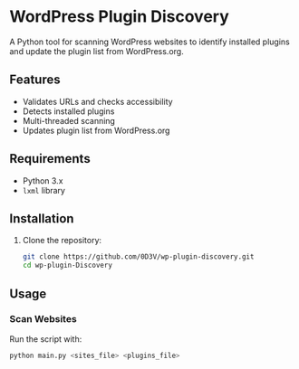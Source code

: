 # WordPress Plugin Discovery

A Python tool for scanning WordPress websites to identify installed plugins and update the plugin list from WordPress.org.

## Features

- Validates URLs and checks accessibility
- Detects installed plugins
- Multi-threaded scanning
- Updates plugin list from WordPress.org

## Requirements

- Python 3.x
- `lxml` library

## Installation

1. Clone the repository:

   ```bash
   git clone https://github.com/0D3V/wp-plugin-discovery.git
   cd wp-plugin-Discovery
## Usage

### Scan Websites

Run the script with:

  ```bash
  python main.py <sites_file> <plugins_file>
